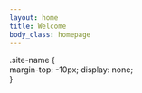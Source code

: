 ```yaml
---
layout: home
title: Welcome
body_class: homepage
---
```


  .site-name {	 
    margin-top: -10px;
    display: none;	   
  } 
